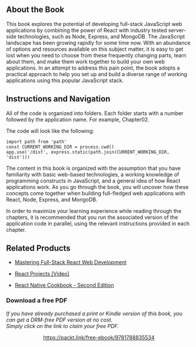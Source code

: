 


## About the Book
This book explores the potential of developing full-stack JavaScript web applications by combining the power of React with industry tested server-side technologies, such as Node, Express, and MongoDB. The JavaScript landscape has been growing rapidly for some time now. With an abundance of options and resources available on this subject matter, it is easy to get lost when you need to choose from these frequently changing parts, learn about them, and make them work together to build your own web applications. In an attempt to address this pain point, the book adopts a practical approach to help you set up and build a diverse range of working applications using this popular JavaScript stack.
## Instructions and Navigation
All of the code is organized into folders. Each folder starts with a number followed by the application name. For example, Chapter02.



The code will look like the following:
```
import path from 'path'
const CURRENT_WORKING_DIR = process.cwd()
app.use('/dist', express.static(path.join(CURRENT_WORKING_DIR, 'dist')))
```

The content in this book is organized with the assumption that you have familiarity with basic web-based technologies, a working knowledge of programming constructs in JavaScript, and a general idea of how React applications work. As you go through the book, you will uncover how these concepts come together when building full-fledged web applications with React, Node, Express, and MongoDB.

In order to maximize your learning experience while reading through the chapters, it is recommended that you run the associated version of the application code in parallel, using the relevant instructions provided in each chapter.

## Related Products
* [Mastering Full-Stack React Web Development](https://www.packtpub.com/web-development/mastering-full-stack-react-web-development?utm_source=github&utm_medium=repository&utm_campaign=9781786461766)

* [React Projects [Video]](https://www.packtpub.com/web-development/react-projects-video?utm_source=github&utm_medium=repository&utm_campaign=9781786465504)

* [React Native Cookbook - Second Edition](https://www.packtpub.com/application-development/react-native-cookbook-second-edition?utm_source=github&utm_medium=repository&utm_campaign=9781788991926)
### Download a free PDF

 <i>If you have already purchased a print or Kindle version of this book, you can get a DRM-free PDF version at no cost.<br>Simply click on the link to claim your free PDF.</i>
<p align="center"> <a href="https://packt.link/free-ebook/9781788835534">https://packt.link/free-ebook/9781788835534 </a> </p>